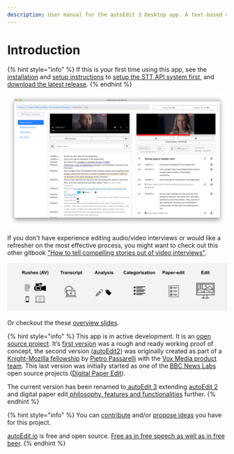 ```yaml
---
description: User manual for the autoEdit 3 Desktop app. A text-based video editing app.
---
```


# Introduction

{% hint style="info" %}
If this is your first time using this app, see the [installation](installing/) and [setup instructions](setup.md) to [setup the STT API system first](speech-to-text/), and [download the latest release](installing/).
{% endhint %}

![autoEdit 3 - Digital Paper Edit](.gitbook/assets/intro-dpe.png)

If you don't have experience editing audio/video interviews or would like a refresher on the most effective process, you might want to check out this other gitbook ["How to tell compelling stories out of video interviews"](https://pietropassarelli.gitbooks.io/how-to-tell-compelling-stories-out-of-video-inter/content/).

![Digital Paper Edit Workflow](.gitbook/assets/workflow.png)

Or checkout the these [overview slides](https://docs.google.com/presentation/d/1ns0HZNnhTb3pI7S_634Shk-4ThgPS68jiylFWkaldkk/edit?usp=sharing).

{% hint style="info" %}
This app is in active development. It is an [open source project](https://github.com/pietrop/digital-paper-edit-electron). It’s [first version](https://pietropassarelli.com/autoEdit.html) was a rough and ready working proof  of concept, the second version \([autoEdit2](https://github.com/OpenNewsLabs/autoEdit_2)\) was originally created as part of a [Knight-Mozilla fellowship](https://opennews.org/what/fellowships/) by [Pietro Passarelli](http://pietropassarelli.com/) with the [Vox Media product team](https://product.voxmedia.com/2016/11/22/13669486/faster-video-editing). This last version was initially started as one of the [BBC News Labs](https://bbcnewslabs.co.uk/projects/digital-paper-edit) open source projects \([Digital Paper Edit](https://github.com/bbc/digital-paper-edit)\). 

The current version has been renamed to[ autoEdit 3](www.autoEdit.io) extending [autoEdit 2](https://github.com/OpenNewsLabs/autoEdit_2) and digital paper edit[ philosophy, features and functionalities](https://source.opennews.org/articles/video-editing-made-better-introducing-autoedit/) further.
{% endhint %}

{% hint style="info" %}
You can [contribute](support-the-project.md) and/or [propose ideas](mailto:pietro@autoEdit.io?Subject=autoEdit%202%20question) you have for this project.

[autoEdit.io](http://www.autoedit.io/) is free and open source. [Free as in free speech as well as in free beer](https://en.wikipedia.org/wiki/Gratis_versus_libre).
{% endhint %}

